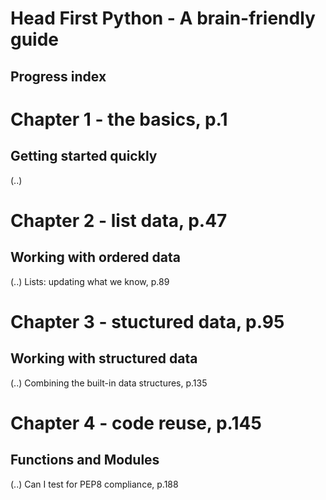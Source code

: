 # Head First Python - A brain-friendly guide

## Progress index


# Chapter 1 - the basics, p.1
## Getting started quickly
(..)


# Chapter 2 -  list data, p.47
## Working with ordered data
(..)
Lists: updating what we know, p.89

# Chapter 3 - stuctured data, p.95
## Working with structured data
(..)
Combining the built-in data structures, p.135

# Chapter 4 - code reuse, p.145
## Functions and Modules
(..)
Can I test for PEP8 compliance, p.188
